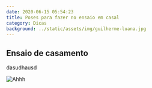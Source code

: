 ```yaml
---
date: 2020-06-15 05:54:23
title: Poses para fazer no ensaio em casal
category: Dicas
background: ../static/assets/img/guilherme-luana.jpg
---
```


## Ensaio de casamento

dasudhausd

![Ahhh](/assets/img/guilherme-luana.jpg)
